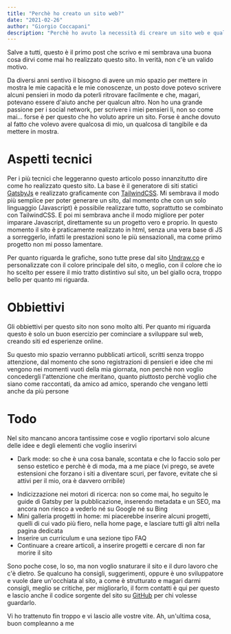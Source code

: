 ```yaml
---
title: "Perchè ho creato un sito web?"
date: "2021-02-26"
author: "Giorgio Coccapani"
description: "Perchè ho avuto la necessità di creare un sito web e quale sarà il suo scopo. Progetti e idee per il mio futuro."
---
```


Salve a tutti, questo è il primo post che scrivo e mi sembrava una buona cosa dirvi come mai ho realizzato questo sito. In verità, non c'è un valido motivo.

Da diversi anni sentivo il bisogno di avere un mio spazio per mettere in mostra le mie capacità e le mie conoscenze, un posto dove potevo scrivere alcuni pensieri in modo da poterli ritrovare facilmente e che, magari, potevano essere d'aiuto anche per qualcun altro. Non ho una grande passione per i social network, per scrivere i miei pensieri li, non so come mai... forse è per questo che ho voluto aprire un sito. Forse è anche dovuto al fatto che volevo avere qualcosa di mio, un qualcosa di tangibile e da mettere in mostra.

# **Aspetti tecnici**

Per i più tecnici che leggeranno questo articolo posso innanzitutto dire come ho realizzato questo sito. La base è il generatore di siti statici [GatsbyJs](https://www.gatsbyjs.com/) e realizzato graficamente con [TailwindCSS](https://tailwindcss.com/). Mi sembrava il modo più semplice per poter generare un sito, dal momento che con un solo linguaggio (Javascript) è possibile realizzare tutto, soprattutto se combinato con TailwindCSS. E poi mi sembrava anche il modo migliore per poter imparare Javascript, direttamente su un progetto vero e proprio. In questo momento il sito è praticamente realizzato in html, senza una vera base di JS a sorreggerlo, infatti le prestazioni sono le più sensazionali, ma come primo progetto non mi posso lamentare.

Per quanto riguarda le grafiche, sono tutte prese dal sito [Undraw.co](https://undraw.co/) e personalizzate con il colore principale del sito, o meglio, con il colore che io ho scelto per essere il mio tratto distintivo sul sito, un bel giallo ocra, troppo bello per quanto mi riguarda.

# **Obbiettivi**

Gli obbiettivi per questo sito non sono molto alti. Per quanto mi riguarda questo è solo un buon esercizio per cominciare a sviluppare sul web, creando siti ed esperienze online.

Su questo mio spazio verranno pubblicati articoli, scritti senza troppo attenzione, dal momento che sono registrazioni di pensieri e idee che mi vengono nei momenti vuoti della mia giornata, non perchè non voglio concedergli l'attenzione che meritano, quanto piuttosto perchè voglio che siano come raccontati, da amico ad amico, sperando che vengano letti anche da più persone

# **Todo**

Nel sito mancano ancora tantissime cose e voglio riportarvi solo alcune delle idee e degli elementi che voglio inserirvi

* Dark mode: so che è una cosa banale, scontata e che lo faccio solo per senso estetico e perchè è di moda, ma a me piace (vi prego, se avete estensioni che forzano i siti a diventare scuri, per favore, evitate che si attivi per il mio, ora è davvero orribile)
- Indicizzazione nei motori di ricerca: non so come mai, ho seguito le guide di Gatsby per la pubblicazione, inserendo metadata e un SEO, ma ancora non riesco a vederlo né su Google né su Bing
- Mini galleria progetti in home: mi piacerebbe inserire alcuni progetti, quelli di cui vado più fiero, nella home page, e lasciare tutti gli altri nella pagina dedicata
- Inserire un curriculum e una sezione tipo FAQ
- Continuare a creare articoli, a inserire progetti e cercare di non far morire il sito

Sono poche cose, lo so, ma non voglio snaturare il sito e il duro lavoro che c'è dietro. Se qualcuno ha consigli, suggerimenti, oppure è uno sviluppatore e vuole dare un'occhiata al sito, a come è strutturato e magari darmi consigli, meglio se critiche, per migliorarlo, il form contatti è qui per questo e lascio anche il codice sorgente del sito su [GitHub](https://github.com/GiorCocc/Sito) per chi volesse guardarlo.

Vi ho trattenuto fin troppo e vi lascio alle vostre vite. Ah, un'ultima cosa, buon compleanno a me